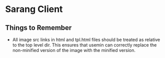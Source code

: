 Sarang Client
=====================

## Things to Remember
- All image src links in html and tpl.html files should be treated as relative to the top level dir. This ensures that usemin can correctly replace the non-minified version of the image with the minified version.
